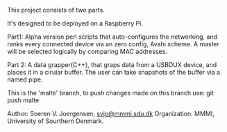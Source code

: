 This project consists of two parts.

It's designed to be deployed on a Raspberry Pi.

Part1:
Alpha version perl scripts that auto-configures the networking, and ranks every connected device via an zero config, Avahi scheme. A master will be selected logically by comparing MAC addresses.

Part 2:
A data grapper(C++), that graps data from a USBDUX device, and places it in a cirular buffer. The user can take snapshots of the buffer via a named pipe.

This is the 'malte' branch, to push changes made on this branch use:
git push <remote origin> malte



Author: Soeren V. Joergensen, svjo@mmmi.sdu.dk
Organization: MMMI, University of Sourthern Denmark.
